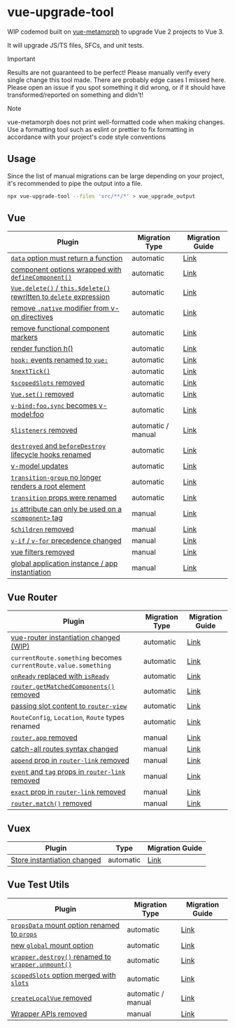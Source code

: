 # vue-upgrade-tool

WIP codemod built on [vue-metamorph](https://github.com/UnrefinedBrain/vue-metamorph) to upgrade Vue 2 projects to Vue 3.

It will upgrade JS/TS files, SFCs, and unit tests.

> [!IMPORTANT]
> Results are not guaranteed to be perfect! Please manually verify every single change this tool made. There are probably edge cases I missed here. Please open an issue if you spot something it did wrong, or if it should have transformed/reported on something and didn't!



> [!NOTE]
> vue-metamorph does not print well-formatted code when making changes. Use a formatting tool such as eslint or prettier to fix formatting in accordance with your project's code style conventions


## Usage

Since the list of manual migrations can be large depending on your project, it's recommended to pipe the output into a file.

```sh
npx vue-upgrade-tool --files 'src/**/*' > vue_upgrade_output
```

## Vue

| Plugin | Migration Type | Migration Guide |
| - | - | - |
| [`data` option must return a function](./src/plugins/vue/data-function.spec.ts) | automatic | [Link](https://v3-migration.vuejs.org/breaking-changes/data-option.html) |
| [component options wrapped with `defineComponent()`](./src/plugins/vue/defineComponent.spec.ts) | automatic | [Link](https://v3-migration.vuejs.org/breaking-changes/global-api.html#type-inference) |
| [`Vue.delete()` / `this.$delete()` rewritten to `delete` expression](./src/plugins/vue/delete.spec.ts) | automatic | [Link](https://v3-migration.vuejs.org/breaking-changes/#removed-apis) |
| [remove `.native` modifier from v-on directives](./src/plugins/vue/event-listeners-native.spec.ts) | automatic | [Link](https://v3-migration.vuejs.org/breaking-changes/v-on-native-modifier-removed.html) |
| [remove functional component markers](./src/plugins/vue/functional-component.spec.ts) | automatic | [Link](https://v3-migration.vuejs.org/breaking-changes/functional-components.html) |
| [render function h()](./src/plugins/vue/h.spec.ts) | automatic | [Link](https://v3-migration.vuejs.org/breaking-changes/render-function-api.html) |
| [`hook:` events renamed to `vue:`](./src/plugins/vue/hook-events.spec.ts) | automatic | [Link](https://v3-migration.vuejs.org/breaking-changes/vnode-lifecycle-events.html) |
| [`$nextTick()`](./src/plugins/vue/nextTick.spec.ts) | automatic | [Link](https://v3-migration.vuejs.org/breaking-changes/global-api-treeshaking.html#_3-x-syntax) |
| [`$scopedSlots` removed](./src/plugins/vue/scopedSlots.spec.ts) | automatic | [Link](https://v3-migration.vuejs.org/breaking-changes/slots-unification.html#slots-unification) |
| [`Vue.set()` removed](./src/plugins/vue/set.spec.ts) | automatic | [Link](https://v3-migration.vuejs.org/breaking-changes/#removed-apis) |
| [`v-bind:foo.sync` becomes v-model:foo](./src/plugins/vue/v-bind-sync.spec.ts) | automatic | [Link](https://v3-migration.vuejs.org/breaking-changes/v-model.html) |
| [`$listeners` removed](./src/plugins/vue/listeners.spec.ts) | automatic / manual | [Link](https://v3-migration.vuejs.org/breaking-changes/listeners-removed) |
| [`destroyed` and `beforeDestroy` lifecycle hooks renamed](./src/plugins/vue/lifecycle-hooks.spec.ts) | automatic | [Link](https://v3-migration.vuejs.org/breaking-changes/#other-minor-changes) |
| [v-model updates](./src/plugins/vue/v-model.spec.ts) | automatic | [Link](https://v3-migration.vuejs.org/breaking-changes/v-model.html) |
| [`transition-group` no longer renders a root element](./src/plugins/vue/transition-group-root-element.spec.ts) | automatic | [Link](https://v3-migration.vuejs.org/breaking-changes/transition-group.html#frontmatter-title) |
| [`transition` props were renamed](./src/plugins/vue/transition-props.spec.ts) | automatic | [Link](https://v3-migration.vuejs.org/breaking-changes/transition.html#_3-x-update) |
| [`is` attribute can only be used on a `<component>` tag](./src/plugins/vue/is-attribute.spec.ts) | manual | [Link](https://v3-migration.vuejs.org/breaking-changes/custom-elements-interop.html#customized-built-in-elements) |
| [`$children` removed](./src/plugins/vue/children.spec.ts) | manual | [Link](https://v3-migration.vuejs.org/breaking-changes/children.html) |
| [`v-if` / `v-for` precedence changed](./src/plugins/vue/if-for-precedence.spec.ts) | manual | [Link](https://v3-migration.vuejs.org/breaking-changes/v-if-v-for.html) |
| [vue filters removed](./src/plugins/vue/filters.spec.ts) | manual | [Link](https://v3-migration.vuejs.org/breaking-changes/filters.html) |
| [global application instance / app instantiation](./src/plugins/vue/global.spec.ts) | manual | [Link](https://v3-migration.vuejs.org/breaking-changes/global-api.html) |

## Vue Router

| Plugin | Migration Type | Migration Guide |
| - | - | - |
| [vue-router instantiation changed (WIP)](./src/plugins/vue-router/instantiation.spec.ts) | automatic | [Link](https://router.vuejs.org/guide/migration/#new-Router-becomes-createRouter) |
| `currentRoute.something` becomes `currentRoute.value.something` | automatic | [Link](https://router.vuejs.org/guide/migration/#Removed-star-or-catch-all-routes) |
| [`onReady` replaced with `isReady`](./src/plugins/vue-router/onReady.spec.ts) | automatic | [Link](https://router.vuejs.org/guide/migration/#Replaced-onReady-with-isReady) |
| [`router.getMatchedComponents()` removed](./src/plugins/vue-router/getMatchedComponents.spec.ts) | automatic | [Link](https://router.vuejs.org/guide/migration/#Removal-of-router-getMatchedComponents-) |
| [passing slot content to `router-view`](./src/plugins/vue-router/router-view-slot-content.spec.ts) | automatic | [Link](https://router.vuejs.org/guide/migration/#Passing-content-to-route-components-slot-) |
| `RouteConfig`, `Location`, `Route` types renamed | automatic | [Link](https://router.vuejs.org/guide/migration/#TypeScript-changes) |
| [`router.app` removed](./src/plugins/vue-router/router-app.spec.ts) | manual | [Link](https://router.vuejs.org/guide/migration/#Removal-of-router-app) |
| [catch-all routes syntax changed](./src/plugins/vue-router/catch-all.spec.ts) | manual | [Link](https://router.vuejs.org/guide/migration/#Removed-star-or-catch-all-routes) |
| [`append` prop in `router-link` removed](./src/plugins/vue-router/router-link-props.spec.ts) | manual | [Link](https://router.vuejs.org/guide/migration/#Removal-of-append-prop-in-router-link-) |
| [`event` and `tag` props in `router-link` removed](./src/plugins/vue-router/router-link-props.spec.ts) | manual | [Link](https://router.vuejs.org/guide/migration/#Removal-of-event-and-tag-props-in-router-link-) |
| [`exact` prop in `router-link` removed](./src/plugins/vue-router/router-link-props.spec.ts) | manual | [Link](https://router.vuejs.org/guide/migration/#Removal-of-the-exact-prop-in-router-link-) |
| [`router.match()` removed](./src/plugins/vue-router/router-match.spec.ts) | manual | [Link](https://router.vuejs.org/guide/migration/#Removal-of-router-match-and-changes-to-router-resolve) |

## Vuex

| Plugin | Type | Migration Guide |
| - | - | - |
| [Store instantiation changed](./src/plugins/vuex/instantiation.spec.ts) | automatic | [Link](https://vuex.vuejs.org/guide/migrating-to-4-0-from-3-x.html#installation-process) |

## Vue Test Utils

| Plugin | Migration Type | Migration Guide |
| - | - | - |
| [`propsData` mount option renamed to `props`](./src/plugins/vue-test-utils/propsData.spec.ts) | automatic | [Link](https://test-utils.vuejs.org/migration/#propsData-is-now-props) |
| [new `global` mount option](./src/plugins/vue-test-utils/global-mount-options.spec.ts) | automatic | [Link](https://test-utils.vuejs.org/migration/#mocks-and-stubs-are-now-in-global) |
| [`wrapper.destroy()` renamed to `wrapper.unmount()`](./src/plugins/vue-test-utils/wrapperDestroy.spec.ts) | automatic | [Link](https://test-utils.vuejs.org/migration/#destroy-is-now-unmount-to-match-Vue-3) |
| [`scopedSlots` option merged with `slots`](./src/plugins/vue-test-utils/scopedSlots.spec.ts) | automatic | [Link](https://test-utils.vuejs.org/migration/#scopedSlots-is-now-merged-with-slots) |
| [`createLocalVue` removed](./src/plugins/vue-test-utils/createLocalVue.spec.ts) | automatic / manual | [Link](https://test-utils.vuejs.org/migration/#No-more-createLocalVue) |
| [Wrapper APIs removed](./src/plugins/vue-test-utils/wrapperDestroy.spec.ts) | manual | [Link](https://test-utils.vuejs.org/migration/#Wrapper-API-mount-) |
